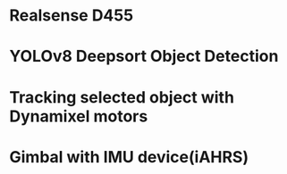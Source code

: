 # Realsense D455
# YOLOv8 Deepsort Object Detection
# Tracking selected object with Dynamixel motors
# Gimbal with IMU device(iAHRS)
